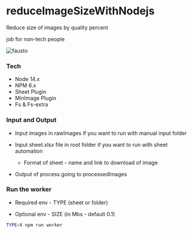 # reduceImageSizeWithNodejs

Reduce size of images by quality percent

job for non-tech people

![fausto](https://c.tenor.com/vdi4CK5kBjsAAAAC/faustao-faust%C3%A3o.gif)
### Tech

* Node 14.x
* NPM 6.x
* Sheet Plugin
* MinImage Plugin
* Fs & Fs-extra

### Input and Output
  - Input images in rawImages if you want to run with manual input folder
  - Input sheet.xlsx file in root folder if you want to run with sheet automation 
    - Format of sheet - name and link to download of image

  - Output of process going to processedImages

### Run the worker

  - Required env - TYPE (sheet or folder)

  - Optional env - SIZE (in Mbs - default 0.1)

```bash
TYPE=X npm run worker
```
